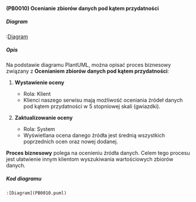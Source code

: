 #### (PB0010) Ocenianie zbiorów danych pod kątem przydatności

##### Diagram

:[Diagram](PB0010.puml)


##### Opis

Na podstawie diagramu PlantUML, można opisać proces biznesowy związany z **Ocenianiem zbiorów danych pod kątem przydatności**:

1. **Wystawienie oceny**
   - Rola: Klient
   - Klienci naszego serwisu mają możliwość oceniania źródeł danych pod kątem przydatności w 5 stopniowej skali (gwiazdki). 

2. **Zaktualizowanie oceny**
   - Rola: System
   - Wyświetlana ocena danego źródła jest średnią wszystkich poprzednich ocen oraz nowej dodanej.

**Proces biznesowy**  polega na ocenieniu źródła danych. Celem tego procesu jest ułatwienie innym klientom wyszukiwania wartościowych zbiorów danych.


##### Kod diagramu
```
:[Diagram](PB0010.puml)
```
